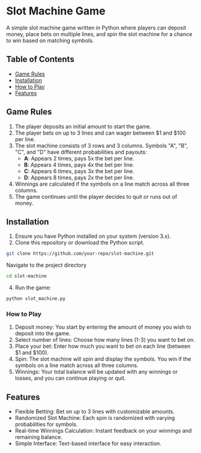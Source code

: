 # Slot Machine Game

A simple slot machine game written in Python where players can deposit money, place bets on multiple lines, and spin the slot machine for a chance to win based on matching symbols.

## Table of Contents
- [Game Rules](#game-rules)
- [Installation](#installation)
- [How to Play](#how-to-play)
- [Features](#features)

## Game Rules

1. The player deposits an initial amount to start the game.
2. The player bets on up to 3 lines and can wager between $1 and $100 per line.
3. The slot machine consists of 3 rows and 3 columns. Symbols "A", "B", "C", and "D" have different probabilities and payouts:
   - **A**: Appears 2 times, pays 5x the bet per line.
   - **B**: Appears 4 times, pays 4x the bet per line.
   - **C**: Appears 6 times, pays 3x the bet per line.
   - **D**: Appears 8 times, pays 2x the bet per line.
4. Winnings are calculated if the symbols on a line match across all three columns. 
5. The game continues until the player decides to quit or runs out of money.

## Installation

1. Ensure you have Python installed on your system (version 3.x).
2. Clone this repository or download the Python script.

```bash
git clone https://github.com/your-repo/slot-machine.git
```
Navigate to the project directory
```bash
cd slot-machine
```
4. Run the game:
```bash
python slot_machine.py
```
### How to Play

1. Deposit money: You start by entering the amount of money you wish to deposit into the game.
2. Select number of lines: Choose how many lines (1-3) you want to bet on.
3. Place your bet: Enter how much you want to bet on each line (between $1 and $100).
4. Spin: The slot machine will spin and display the symbols. You win if the symbols on a line match across all three columns.
5. Winnings: Your total balance will be updated with any winnings or losses, and you can continue playing or quit.

## Features

- Flexible Betting: Bet on up to 3 lines with customizable amounts.
- Randomized Slot Machine: Each spin is randomized with varying probabilities for symbols.
- Real-time Winnings Calculation: Instant feedback on your winnings and remaining balance.
- Simple Interface: Text-based interface for easy interaction.